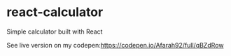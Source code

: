 # react-calculator

Simple calculator built with React

See live version on my codepen:https://codepen.io/Afarah92/full/qBZdRow
